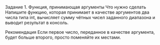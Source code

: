 Задание 1. Функция, принимающая аргументы
Что нужно сделать
Напишите функцию, которая принимает в качестве аргументов два числа типа int, вычисляет сумму чётных чисел заданного диапазона и выводит результат в консоль. 

Рекомендация
Если первое число, переданное в качестве аргумента, будет больше второго, просто поменяйте их местами.
